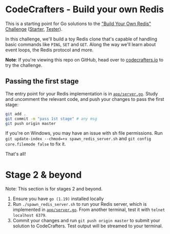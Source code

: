# CodeCrafters - Build your own Redis

This is a starting point for Go solutions to the ["Build Your Own Redis" Challenge](https://codecrafters.io/challenges/redis)
([Starter](https://github.com/codecrafters-io/redis-starter-go), [Tester](https://github.com/codecrafters-io/redis-tester/)).

In this challenge, we'll build a toy Redis clone that's capable of handling basic commands like `PING`, `SET` and `GET`.
Along the way we'll learn about event loops, the Redis protocol and more.

**Note**: If you're viewing this repo on GitHub, head over to [codecrafters.io](https://codecrafters.io) to try the challenge.

## Passing the first stage

The entry point for your Redis implementation is in [`app/server.go`](./app/server.go).
Study and uncomment the relevant code, and push your changes to pass the first stage:

```sh
git add .
git commit -m "pass 1st stage" # any msg
git push origin master
```

If you're on Windows, you may have an issue with sh file permissions. Run `git update-index --chmod=+x spawn_redis_server.sh` and `git config core.filemode false` to fix it.

That's all!

# Stage 2 & beyond

Note: This section is for stages 2 and beyond.

1. Ensure you have `go (1.19)` installed locally
2. Run `./spawn_redis_server.sh` to run your Redis server, which is implemented in [`app/server.go`](./app/server.go).
From another terminal, test it with `telnet localhost 6379`.
3. Commit your changes and run `git push origin master` to submit your solution to CodeCrafters. Test output will be streamed to your terminal.
